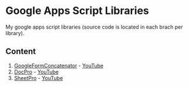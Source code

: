 # Google Apps Script Libraries

My google apps script libraries (source code is located in each brach per library).

## Content

1. [GoogleFormConcatenator](https://github.com/ashtonfei/gas-libs/tree/GoogleFormConcatenator) - [YouTube](https://youtu.be/r6RUa86aGk4)
1. [DocPro](https://github.com/ashtonfei/gas-libs/tree/DocPro) - [YouTube](https://youtu.be/GatUIxDoGU0)
1. [SheetPro](https://github.com/ashtonfei/gas-libs/tree/SheetPro) - [YouTube](https://youtube.come/ashtonfei)

